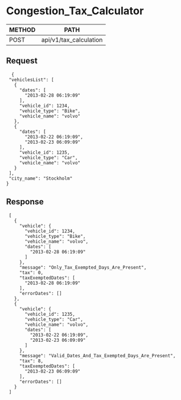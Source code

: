 # Congestion_Tax_Calculator
 

|  METHOD	      | PATH |
| ------------- | ------------- |
| POST  | api/v1/tax_calculation  |

## Request

      {
     "vehiclesList": [
       {
         "dates": [
           "2013-02-28 06:19:09"
         ],
         "vehicle_id": 1234,
         "vehicle_type": "Bike",
         "vehicle_name": "volvo"
       },
       {
         "dates": [
           "2013-02-22 06:19:09",
           "2013-02-23 06:09:09"
         ],
         "vehicle_id": 1235,
         "vehicle_type": "Car",
         "vehicle_name": "volvo"
       }
     ],
     "city_name": "Stockholm"
    }


## Response

     [
       {
         "vehicle": {
           "vehicle_id": 1234,
           "vehicle_type": "Bike",
           "vehicle_name": "volvo",
           "dates": [
             "2013-02-28 06:19:09"
           ]
         },
         "message": "Only_Tax_Exempted_Days_Are_Present",
         "tax": 0,
         "taxExemptedDates": [
           "2013-02-28 06:19:09"
         ],
         "errorDates": []
       },
       {
         "vehicle": {
           "vehicle_id": 1235,
           "vehicle_type": "Car",
           "vehicle_name": "volvo",
           "dates": [
             "2013-02-22 06:19:09",
             "2013-02-23 06:09:09"
           ]
         },
         "message": "Valid_Dates_And_Tax_Exempted_Days_Are_Present",
         "tax": 8,
         "taxExemptedDates": [
           "2013-02-23 06:09:09"
         ],
         "errorDates": []
       }
     ]

  
